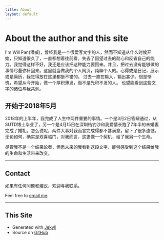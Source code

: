 ```yaml
---
title: About
layout: default
---
```


# About the author and this site

I'm Will Pan(潘威)，曾经我是一个很爱写文字的人，然而不知道从什么时候开始，只知道很久了，一直都想着往前看，失去了回望过去的耐心和反省自己的能力。我觉得这样不好，我还是应该把这种能力要回来。并且，把过去没有能够做的事情尽量弥补回来。这里就当做我的个人网页，纯粹个人的。心得或是日记，展示或是简历，我觉得放在这里都挺不错的。
过去一直在输入，输出甚少。很是惭愧，希望从今开始，做一个厚积薄发，而不是光积不发的人。
也望能看到这些文字的诸位与我共勉。

## 开始于2018年5月
2018年的上半年，我完成了人生中两件重要的事情。一个是3月2日答辩通过，从SUTD博士毕业了，另一个是4月15日在深圳桔钓沙和我爱情长跑了7年半的未婚妻完成了婚礼。怎么说呢，两件大事对我而言完成得都不甚满意，留下了很多遗憾。无论如何，确实是双喜临门，对我而言，这更像一个契机，给了我另一个生命。

尽管我不是一个结果论者，但愿未来的我看到这段文字，能够感受到这个结果给我的生命和生活带来改变。



- - -

## Contact
如果有任何问题和建议，欢迎与我联系。

Feel free to [email me](mailto:vpan@foxmail.com).



- - -

## This Site


* Generated with [Jekyll](http://jekyllrb.com/)
* Source on [GitHub](https://github.com/WillPanSUTD/WillPanSUTD.github.io)
